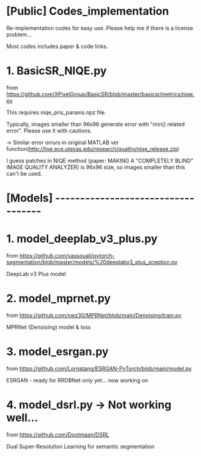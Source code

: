 # [Public] Codes_implementation
Re-implementation codes for easy use. Please help me if there is a license problem...

Most codes includes paper & code links.


# 1. BasicSR_NIQE.py
from https://github.com/XPixelGroup/BasicSR/blob/master/basicsr/metrics/niqe.py

This requires niqe_pris_params.npz file.

Typically, images smaller than 96x96 generate error with "min() related error". Please use it with cautions.

-> Similar error orrurs in original MATLAB ver function(http://live.ece.utexas.edu/research/quality/niqe_release.zip)

   I guess patches in NIQE method (paper: MAKING A “COMPLETELY BLIND” IMAGE QUALITY ANALYZER) is 96x96 size, so images smaller than this can't be used.

# [Models] -----------------------------------

# 1. model_deeplab_v3_plus.py
from https://github.com/yassouali/pytorch-segmentation/blob/master/models/%20deeplabv3_plus_xception.py

DeepLab v3 Plus model

# 2. model_mprnet.py
from https://github.com/swz30/MPRNet/blob/main/Denoising/train.py

MPRNet (Denoising) model & loss

# 3. model_esrgan.py
from https://github.com/Lornatang/ESRGAN-PyTorch/blob/main/model.py

ESRGAN - ready for RRDBNet only yet... now working on

# 4. model_dsrl.py -> Not working well...
from https://github.com/Dootmaan/DSRL

Dual Super-Resolution Learning for semantic segmentation
